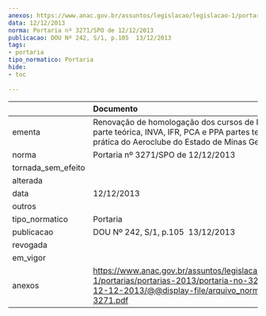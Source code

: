 ```yaml
---
anexos: https://www.anac.gov.br/assuntos/legislacao/legislacao-1/portarias/portarias-2013/portaria-no-3271-spo-de-12-12-2013/@@display-file/arquivo_norma/PA2013-3271.pdf
data: 12/12/2013
norma: Portaria nº 3271/SPO de 12/12/2013
publicacao: DOU Nº 242, S/1, p.105  13/12/2013
tags:
- portaria
tipo_normatico: Portaria
hide: 
- toc 
 
---
```


|                    | Documento                                                                                                                                                         |
|:-------------------|:------------------------------------------------------------------------------------------------------------------------------------------------------------------|
| ementa             | Renovação de homologação dos cursos de PCH e PPH parte teórica, INVA, IFR, PCA e PPA partes teórica e prática do Aeroclube do Estado de Minas Gerais.             |
| norma              | Portaria nº 3271/SPO de 12/12/2013                                                                                                                                |
| tornada_sem_efeito |                                                                                                                                                                   |
| alterada           |                                                                                                                                                                   |
| data               | 12/12/2013                                                                                                                                                        |
| outros             |                                                                                                                                                                   |
| tipo_normatico     | Portaria                                                                                                                                                          |
| publicacao         | DOU Nº 242, S/1, p.105  13/12/2013                                                                                                                                |
| revogada           |                                                                                                                                                                   |
| em_vigor           |                                                                                                                                                                   |
| anexos             | https://www.anac.gov.br/assuntos/legislacao/legislacao-1/portarias/portarias-2013/portaria-no-3271-spo-de-12-12-2013/@@display-file/arquivo_norma/PA2013-3271.pdf |